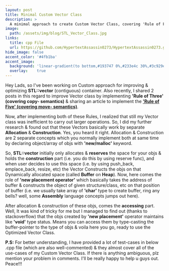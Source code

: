 ```yaml
---
layout: post
title: Minimal Custom Vector Class
description: >
  A minimal approach to create Custom Vector Class, covering 'Rule of Five' & implementing the concept of 'Mapping Objects on Dynamically Allocated Buffer'.
image:  
  path: /assets/img/blog/STL_Vector_Class.jpg
links:
  title: cpp File
  url: https://github.com/HypertextAssassin0273/HypertextAssassin0273.github.io/blob/master/assets/blog_material/Improved_Vector_Class.cpp
hide_image: false
accent_color: '#4fb1ba'
accent_image:
  background: 'linear-gradient(to bottom,#193747 0%,#233e4c 30%,#3c929e 50%,#d5d5d4 70%,#cdccc8 100%)'
  overlay:    true
---
```


Hey Lads, so I've been working on Custom approach for improving & optimizing **STL::vector** (contiguous) container. Also recently, I shared 2 posts in this regard to improve Vector class by implementing **'Rule of Three' (covering copy- semantics)** & sharing an article to implement the [**'Rule of Five' (covering move- semantics)**](https://www.internalpointers.com/post/c-rvalue-references-and-move-semantics-beginners).

Now, after implementing both of these Rules, I realized that still my Vector class was inefficient to carry out larger operations. So, I did my further research & found out that these Vectors basically work by separate **Allocation** & **Construction**. Yes, you heard it right. Allocation & Construction are 2 separate concepts which you normally implement both at same time by declaring object/array of objs with **'new/malloc'** keyword.

So, **STL::vector** initially only allocates & **reserves** the space for your objs & holds the **construction** part (i.e. you do this by using reserve func), and when user decides to use this space (i.e. by using push_back, emplace_back, resize, etc) the Vector Constructs the objs on that Dynamically allocated space (called **Buffer** on **Heap**).
Now, here comes the role of **'new placement operator'** which basically takes the address of buffer & constructs the object of given structure/class, etc on that position of buffer (i.e. we usually take array of **'char'** type to create buffer, ring any bells? well, some **Assembly** language concepts jumps out here).

After allocation & construction of these objs, comes the **accessing** part. Well, It was kind of tricky for me but I managed to find out (thanks to stackoverflow) that the objs created by **'new placement'** operator maintains like **'void'** type status. Means you can access them by type-casting the buffer-pointer to the type of objs & voila here you go, ready to use the Optimized Vector Class.

**P.S:** For better understanding, I have provided a lot of test-cases in below .cpp file (which are also well-commented) & they almost cover all of the use-cases of my Custom Vector Class. If there is anything ambiguous, plz mention your problem in comments. I'll be really happy to help u guys out. Peace!!!

